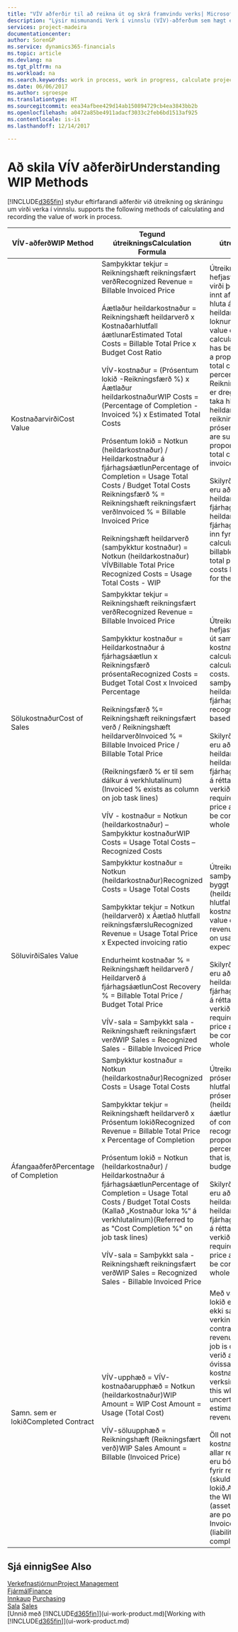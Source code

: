 ```yaml
---
title: "VÍV aðferðir til að reikna út og skrá framvindu verks| Microsoft Docs"
description: "Lýsir mismunandi Verk í vinnslu (VÍV)-aðferðum sem hægt er að nota til að bóka, fylgjast með og reikna út fjárhagsupplýsingar fyrir verk sem eru í vinnslu."
services: project-madeira
documentationcenter: 
author: SorenGP
ms.service: dynamics365-financials
ms.topic: article
ms.devlang: na
ms.tgt_pltfrm: na
ms.workload: na
ms.search.keywords: work in process, work in progress, calculate project WIP
ms.date: 06/06/2017
ms.author: sgroespe
ms.translationtype: HT
ms.sourcegitcommit: eea34afbee429d14ab150894729cb4ea3843bb2b
ms.openlocfilehash: a0472a85be4911adacf3033c2feb6bd1513af925
ms.contentlocale: is-is
ms.lasthandoff: 12/14/2017

---
```

# <a name="understanding-wip-methods"></a><span data-ttu-id="5e1f4-103">Að skila VÍV aðferðir</span><span class="sxs-lookup"><span data-stu-id="5e1f4-103">Understanding WIP Methods</span></span>
[!INCLUDE[d365fin](includes/d365fin_md.md)]<span data-ttu-id="5e1f4-104"> styður eftirfarandi aðferðir við útreikning og skráningu um virði verka í vinnslu.</span><span class="sxs-lookup"><span data-stu-id="5e1f4-104"> supports the following methods of calculating and recording the value of work in process.</span></span>

| <span data-ttu-id="5e1f4-105">VÍV-aðferð</span><span class="sxs-lookup"><span data-stu-id="5e1f4-105">WIP Method</span></span> | <span data-ttu-id="5e1f4-106">Tegund útreiknings</span><span class="sxs-lookup"><span data-stu-id="5e1f4-106">Calculation Formula</span></span> | <span data-ttu-id="5e1f4-107">Lýsing útreiknings</span><span class="sxs-lookup"><span data-stu-id="5e1f4-107">Calculation Description</span></span> |
| --- | --- | --- |
| <span data-ttu-id="5e1f4-108">Kostnaðarvirði</span><span class="sxs-lookup"><span data-stu-id="5e1f4-108">Cost Value</span></span> |<span data-ttu-id="5e1f4-109">Samþykktar tekjur = Reikningshæft reikningsfært verð</span><span class="sxs-lookup"><span data-stu-id="5e1f4-109">Recognized Revenue = Billable Invoiced Price</span></span><br /><br /> <span data-ttu-id="5e1f4-110">Áætlaður heildarkostnaður = Reikningshæft heildarverð x Kostnaðarhlutfall áætlunar</span><span class="sxs-lookup"><span data-stu-id="5e1f4-110">Estimated Total Costs = Billable Total Price x Budget Cost Ratio</span></span><br /><br /> <span data-ttu-id="5e1f4-111">VÍV-kostnaður = (Prósentum lokið -Reikningsfærð %) x Áætlaður heildarkostnaður</span><span class="sxs-lookup"><span data-stu-id="5e1f4-111">WIP Costs = (Percentage of Completion - Invoiced %) x Estimated Total Costs</span></span><br /><br /> <span data-ttu-id="5e1f4-112">Prósentum lokið = Notkun (heildarkostnaður) / Heildarkostnaður á fjárhagsáætlun</span><span class="sxs-lookup"><span data-stu-id="5e1f4-112">Percentage of Completion = Usage Total Costs / Budget Total Costs</span></span><br /> <span data-ttu-id="5e1f4-113">Reikningsfærð % = Reikningshæft reikningsfært verð</span><span class="sxs-lookup"><span data-stu-id="5e1f4-113">Invoiced % = Billable Invoiced Price</span></span><br /><br /> <span data-ttu-id="5e1f4-114">Reikningshæft heildarverð (samþykktur kostnaður) = Notkun (heildarkostnaður) VÍV</span><span class="sxs-lookup"><span data-stu-id="5e1f4-114">Billable Total Price Recognized Costs = Usage Total Costs - WIP</span></span> |<span data-ttu-id="5e1f4-115">Útreikningar á kostnaðarvirði hefjast á því að reiknað er virði þess sem hefur verið innt af hendi með því að taka hluta áætlaðs heildarkostnaðar byggt á loknum prósentum.</span><span class="sxs-lookup"><span data-stu-id="5e1f4-115">Cost value calculations start by calculating the value of what has been provided by taking a proportion of the estimated total costs based on percentage of completion.</span></span> <span data-ttu-id="5e1f4-116">Reikningsfærður kostnaður er dreginn frá með því að taka hluta áætlaðs heildarkostnaðar byggt á reikningsfærðu prósentunni.</span><span class="sxs-lookup"><span data-stu-id="5e1f4-116">Invoiced costs are subtracted by taking a proportion of the estimated total costs based on the invoiced percentage.</span></span><br /><br /> <span data-ttu-id="5e1f4-117">Skilyrði fyrir útreikningnum eru að reikningshæft heildarverð, heildarverð á fjárhagsáætlun og heildarkostnaður á fjárhagsáætlun sé rétt færður inn fyrir verkið í heild.</span><span class="sxs-lookup"><span data-stu-id="5e1f4-117">This calculation requires that the billable total price, budget total price, and budget total costs be correctly entered for the whole job.</span></span> |
| <span data-ttu-id="5e1f4-118">Sölukostnaður</span><span class="sxs-lookup"><span data-stu-id="5e1f4-118">Cost of Sales</span></span> |<span data-ttu-id="5e1f4-119">Samþykktar tekjur = Reikningshæft reikningsfært verð</span><span class="sxs-lookup"><span data-stu-id="5e1f4-119">Recognized Revenue = Billable Invoiced Price</span></span><br /><br /> <span data-ttu-id="5e1f4-120">Samþykktur kostnaður = Heildarkostnaður á fjárhagsáætlun x Reikningsfærð prósenta</span><span class="sxs-lookup"><span data-stu-id="5e1f4-120">Recognized Costs = Budget Total Cost x Invoiced Percentage</span></span><br /><br /> <span data-ttu-id="5e1f4-121">Reikningsfærð %= Reikningshæft reikningsfært verð / Reikningshæft heildarverð</span><span class="sxs-lookup"><span data-stu-id="5e1f4-121">Invoiced % = Billable Invoiced Price / Billable Total Price</span></span><br /><br /> <span data-ttu-id="5e1f4-122">(Reikningsfærð % er til sem dálkur á verkhlutalínum)</span><span class="sxs-lookup"><span data-stu-id="5e1f4-122">(Invoiced % exists as column on job task lines)</span></span><br /><br /> <span data-ttu-id="5e1f4-123">VÍV - kostnaður = Notkun (heildarkostnaður) – Samþykktur kostnaður</span><span class="sxs-lookup"><span data-stu-id="5e1f4-123">WIP Costs = Usage Total Costs – Recognized Costs</span></span> |<span data-ttu-id="5e1f4-124">Útreikningar á sölukostnaði hefjast á því að reiknaður er út samþykktur kostnaður.</span><span class="sxs-lookup"><span data-stu-id="5e1f4-124">Cost of sales calculations begin by calculating the recognized costs.</span></span> <span data-ttu-id="5e1f4-125">Kostnaður er samþykktur í hlutfalli byggt á heildarkostnaði á fjárhagsáætlun.</span><span class="sxs-lookup"><span data-stu-id="5e1f4-125">Costs are recognized proportionally based on budget total costs.</span></span><br /><br /> <span data-ttu-id="5e1f4-126">Skilyrði fyrir útreikningnum eru að reikningshæft heildarverð og heildarkostnaður á fjárhagsáætlun séu færð inn á réttan hátt fyrir allt verkið.</span><span class="sxs-lookup"><span data-stu-id="5e1f4-126">This calculation requires that the billable total price and budget total costs be correctly entered for the whole job.</span></span> |
| <span data-ttu-id="5e1f4-127">Söluvirði</span><span class="sxs-lookup"><span data-stu-id="5e1f4-127">Sales Value</span></span> |<span data-ttu-id="5e1f4-128">Samþykktur kostnaður = Notkun (heildarkostnaður)</span><span class="sxs-lookup"><span data-stu-id="5e1f4-128">Recognized Costs = Usage Total Costs</span></span><br /><br /> <span data-ttu-id="5e1f4-129">Samþykktar tekjur = Notkun (heildarverð) x Áætlað hlutfall reikningsfærslu</span><span class="sxs-lookup"><span data-stu-id="5e1f4-129">Recognized Revenue = Usage Total Price x Expected invoicing ratio</span></span><br /><br /> <span data-ttu-id="5e1f4-130">Endurheimt kostnaðar % = Reikningshæft heildarverð / Heildarverð á fjárhagsáætlun</span><span class="sxs-lookup"><span data-stu-id="5e1f4-130">Cost Recovery % = Billable Total Price / Budget Total Price</span></span><br /><br /> <span data-ttu-id="5e1f4-131">VÍV-sala = Samþykkt sala - Reikningshæft reikningsfært verð</span><span class="sxs-lookup"><span data-stu-id="5e1f4-131">WIP Sales = Recognized Sales - Billable Invoiced Price</span></span> |<span data-ttu-id="5e1f4-132">Útreikningar á söluvirði samþykkja tekjur í hlutfalli byggt á notkun (heildarkostnaði) og áætluðu hlutfalli kostnaðarendurheimtar.</span><span class="sxs-lookup"><span data-stu-id="5e1f4-132">Sales value calculations recognize revenue proportionally based on usage total costs and the expected cost recovery ratio.</span></span><br /><br /> <span data-ttu-id="5e1f4-133">Skilyrði fyrir útreikningnum eru að reikningshæft heildarverð og heildarverð á fjárhagsáætlun séu færð inn á réttan hátt fyrir allt verkið.</span><span class="sxs-lookup"><span data-stu-id="5e1f4-133">This calculation requires that the billable total price and budget total price be correctly entered for the whole job.</span></span> |
| <span data-ttu-id="5e1f4-134">Áfangaaðferð</span><span class="sxs-lookup"><span data-stu-id="5e1f4-134">Percentage of Completion</span></span> |<span data-ttu-id="5e1f4-135">Samþykktur kostnaður = Notkun (heildarkostnaður)</span><span class="sxs-lookup"><span data-stu-id="5e1f4-135">Recognized Costs = Usage Total Costs</span></span><br /><br /> <span data-ttu-id="5e1f4-136">Samþykktar tekjur = Reikningshæft heildarverð x Prósentum lokið</span><span class="sxs-lookup"><span data-stu-id="5e1f4-136">Recognized Revenue = Billable Total Price x Percentage of Completion</span></span><br /><br /> <span data-ttu-id="5e1f4-137">Prósentum lokið = Notkun (heildarkostnaður) / Heildarkostnaður á fjárhagsáætlun</span><span class="sxs-lookup"><span data-stu-id="5e1f4-137">Percentage of Completion = Usage Total Costs / Budget Total Costs</span></span><br /> <span data-ttu-id="5e1f4-138">(Kallað „Kostnaður loka %“ á verkhlutalínum)</span><span class="sxs-lookup"><span data-stu-id="5e1f4-138">(Referred to as "Cost Completion %" on job task lines)</span></span><br /><br /> <span data-ttu-id="5e1f4-139">VÍV-sala = Samþykkt sala - Reikningshæft reikningsfært verð</span><span class="sxs-lookup"><span data-stu-id="5e1f4-139">WIP Sales = Recognized Sales - Billable Invoiced Price</span></span> |<span data-ttu-id="5e1f4-140">Útreikningar á loknum prósentum samþykkja tekjur í hlutfalli byggt á loknum prósentum, þ.e. notkun (heildarkostnaði) á móti áætlunarkostnaði.</span><span class="sxs-lookup"><span data-stu-id="5e1f4-140">Percentage of completion calculations recognize revenue proportionally based on the percentage of completion, that is, usage total costs vs. budget costs.</span></span><br /><br /> <span data-ttu-id="5e1f4-141">Skilyrði fyrir útreikningnum eru að reikningshæft heildarverð og heildarkostnaður á fjárhagsáætlun séu færð inn á réttan hátt fyrir allt verkið.</span><span class="sxs-lookup"><span data-stu-id="5e1f4-141">This calculation requires that the billable total price and budget total costs be correctly entered for the whole job.</span></span> |
| <span data-ttu-id="5e1f4-142">Samn. sem er lokið</span><span class="sxs-lookup"><span data-stu-id="5e1f4-142">Completed Contract</span></span> |<span data-ttu-id="5e1f4-143">VÍV-upphæð = VÍV-kostnaðarupphæð = Notkun (heildarkostnaður)</span><span class="sxs-lookup"><span data-stu-id="5e1f4-143">WIP Amount = WIP Cost Amount = Usage (Total Cost)</span></span><br /><br /> <span data-ttu-id="5e1f4-144">VÍV-söluupphæð = Reikningshæft (Reikningsfært verð)</span><span class="sxs-lookup"><span data-stu-id="5e1f4-144">WIP Sales Amount = Billable (Invoiced Price)</span></span> |<span data-ttu-id="5e1f4-145">Með valkostinum Samningi lokið eru tekjur og kostnaður ekki samþykkt fyrr en verkinu er lokið.</span><span class="sxs-lookup"><span data-stu-id="5e1f4-145">Completed contract does not recognize revenue and costs until the job is complete.</span></span> <span data-ttu-id="5e1f4-146">Þetta getur verið æskilegt þegar mikil óvissa ríkir um áætlun kostnaðar og tekna verksins.</span><span class="sxs-lookup"><span data-stu-id="5e1f4-146">You may want to do this when there is high uncertainty around the estimates of costs and revenue for the job.</span></span><br /><br /> <span data-ttu-id="5e1f4-147">Öll notkun er bókuð í VÍV kostnaðarreikning (eign) og allar reikningsfærðar sölur eru bókaðar í VÍV reikning fyrir reikningsfærðar sölur (skuld) þar til verkinu er lokið.</span><span class="sxs-lookup"><span data-stu-id="5e1f4-147">All usage is posted to the WIP Costs account (asset) and all invoiced sales are posted to the WIP Invoiced Sales account (liability) until the job is complete.</span></span> |

## <a name="see-also"></a><span data-ttu-id="5e1f4-148">Sjá einnig</span><span class="sxs-lookup"><span data-stu-id="5e1f4-148">See Also</span></span>
[<span data-ttu-id="5e1f4-149">Verkefnastjórnun</span><span class="sxs-lookup"><span data-stu-id="5e1f4-149">Project Management</span></span>](projects-manage-projects.md)  
[<span data-ttu-id="5e1f4-150">Fjármál</span><span class="sxs-lookup"><span data-stu-id="5e1f4-150">Finance</span></span>](finance.md)  
<span data-ttu-id="5e1f4-151">[Innkaup](purchasing-manage-purchasing.md)       </span><span class="sxs-lookup"><span data-stu-id="5e1f4-151">[Purchasing](purchasing-manage-purchasing.md)       </span></span>  
<span data-ttu-id="5e1f4-152">[Sala](sales-manage-sales.md)    </span><span class="sxs-lookup"><span data-stu-id="5e1f4-152">[Sales](sales-manage-sales.md)    </span></span>  
<span data-ttu-id="5e1f4-153">[Unnið með [!INCLUDE[d365fin](includes/d365fin_md.md)]](ui-work-product.md)</span><span class="sxs-lookup"><span data-stu-id="5e1f4-153">[Working with [!INCLUDE[d365fin](includes/d365fin_md.md)]](ui-work-product.md)</span></span>  

